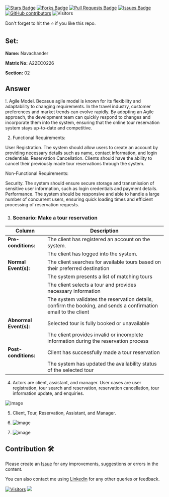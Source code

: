 <a href="https://github.com/drshahizan/learn-php/stargazers"><img src="https://img.shields.io/github/stars/drshahizan/learn-php" alt="Stars Badge"/></a>
<a href="https://github.com/drshahizan/learn-php/network/members"><img src="https://img.shields.io/github/forks/drshahizan/learn-php" alt="Forks Badge"/></a>
<a href="https://github.com/drshahizan/learn-php/pulls"><img src="https://img.shields.io/github/issues-pr/drshahizan/learn-php" alt="Pull Requests Badge"/></a>
<a href="https://github.com/drshahizan/learn-php/issues"><img src="https://img.shields.io/github/issues/drshahizan/learn-php" alt="Issues Badge"/></a>
<a href="https://github.com/drshahizan/learn-php/graphs/contributors"><img alt="GitHub contributors" src="https://img.shields.io/github/contributors/drshahizan/learn-php?color=2b9348"></a>
![Visitors](https://api.visitorbadge.io/api/visitors?path=https%3A%2F%2Fgithub.com%2Fdrshahizan%2Fsoftware-engineering&labelColor=%23d9e3f0&countColor=%23697689&style=flat)

Don't forget to hit the :star: if you like this repo.

## Set:

**Name:** Navachander

**Matrix No:** A22EC0226

**Section:** 02

## Answer

!. Agile Model. Becasue agile model is known  for its flexibility and adaptability to changing requirements. In the travel industry, customer preferences and market trends can evolve rapidly. By adopting an Agile approach, the development team can quickly respond to changes and incorporate them into the system, ensuring that the online tour reservation system stays up-to-date and competitive.

2. Functional Requirements:

User Registration. The system should allow users to create an account by providing necessary details such as name, contact information, and login credentials. Reservation Cancellation. Clients should have the ability to cancel their previously made tour reservations through the system.

Non-Functional Requirements:

Security. The system should ensure secure storage and transmission of sensitive user information, such as login credentials and payment details. Performance. The system should be responsive and able to handle a large number of concurrent users, ensuring quick loading times and efficient processing of reservation requests.


3. ### Scenario: Make a tour reservation
| Column | Description |
|-----------------------------|----------------------------------|
| **Pre-conditions:**         | The client has registered an account on the system.  |
|                             | The client has logged into the system. |
| **Normal Event(s):**        | The client searches for available tours based on their preferred destination  |
|                             | The system presents a list of matching tours   |
|                             | The client selects a tour and provides necessary information |
|                             | The system validates the reservation details, confirm the booking, and sends a confirmation email to the client |
| **Abnormal Event(s):**      | Selected tour is fully booked or unavailable  |
|                             | The client provides invalid or incomplete information during the reservation process  |
| **Post-conditions:**        | Client has successfully made a tour reservation |
|                             | The system has updated the availability status of the selected tour  |

4. Actors are client, assistant, and manager. User cases are user registration, tour search and reservation, reservation cancellation, tour information update, and enquiries.
  
![image](https://github.com/drshahizan/software-engineering/assets/128206862/01b7d0c5-a97e-4a9c-bf1b-55c3ff9f4747)

5. Client, Tour, Reservation, Assistant, and Manager.

6. ![image](https://github.com/drshahizan/software-engineering/assets/128206862/6679a81e-09b1-4357-af93-b2e357320722)


7. ![image](https://github.com/drshahizan/software-engineering/assets/128206862/a39df994-b908-4f59-bf1c-1a87cb7daf88)



## Contribution 🛠️
Please create an [Issue](https://github.com/drshahizan/learn-php/issues) for any improvements, suggestions or errors in the content.

You can also contact me using [Linkedin](https://www.linkedin.com/in/drshahizan/) for any other queries or feedback.

[![Visitors](https://api.visitorbadge.io/api/visitors?path=https%3A%2F%2Fgithub.com%2Fdrshahizan&labelColor=%23697689&countColor=%23555555&style=plastic)](https://visitorbadge.io/status?path=https%3A%2F%2Fgithub.com%2Fdrshahizan)
![](https://hit.yhype.me/github/profile?user_id=81284918)



